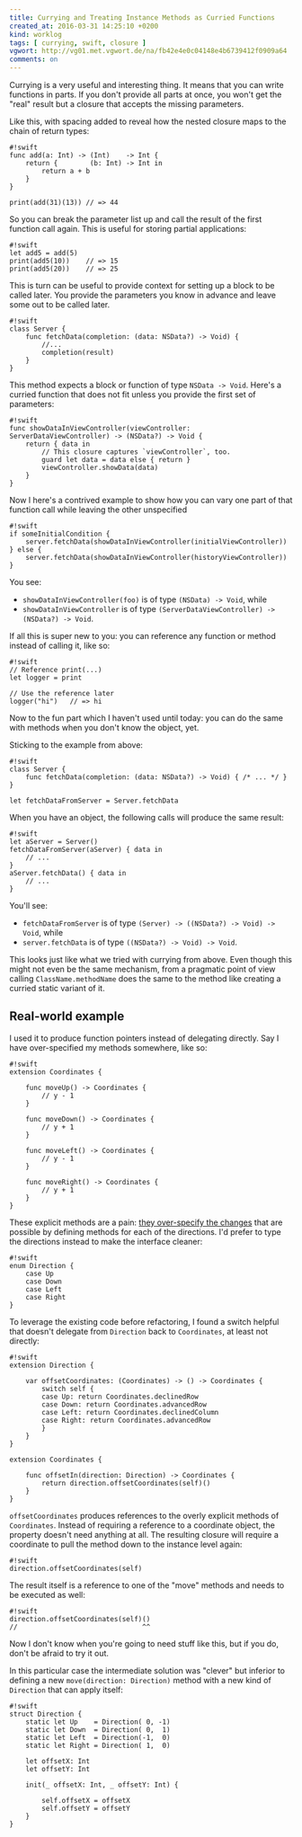 ```yaml
---
title: Currying and Treating Instance Methods as Curried Functions
created_at: 2016-03-31 14:25:10 +0200
kind: worklog
tags: [ currying, swift, closure ]
vgwort: http://vg01.met.vgwort.de/na/fb42e4e0c04148e4b6739412f0909a64
comments: on
---
```



Currying is a very useful and interesting thing. It means that you can write functions in parts. If you don't provide all parts at once, you won't get the "real" result but a closure that accepts the missing parameters.

Like this, with spacing added to reveal how the nested closure maps to the chain of return types:

    #!swift
    func add(a: Int) -> (Int)    -> Int {
        return {        (b: Int) -> Int in
            return a + b
        }
    }

    print(add(31)(13)) // => 44

So you can break the parameter list up and call the result of the first function call again. This is useful for storing partial applications:

    #!swift
    let add5 = add(5)
    print(add5(10))    // => 15
    print(add5(20))    // => 25

This is turn can be useful to provide context for setting up a block to be called later. You provide the parameters you know in advance and leave some out to be called later.

    #!swift
    class Server {
        func fetchData(completion: (data: NSData?) -> Void) {
            //...
            completion(result)
        }
    }

This method expects a block or function of type `NSData -> Void`. Here's a curried function that does not fit unless you provide the first set of parameters:

    #!swift
    func showDataInViewController(viewController: ServerDataViewController) -> (NSData?) -> Void {
        return { data in 
            // This closure captures `viewController`, too.
            guard let data = data else { return }
            viewController.showData(data)
        }
    }

Now I here's a contrived example to show how you can vary one part of that function call while leaving the other unspecified
    
    #!swift
    if someInitialCondition {    
        server.fetchData(showDataInViewController(initialViewController))
    } else {
        server.fetchData(showDataInViewController(historyViewController))
    }

You see:

* `showDataInViewController(foo)` is of type `(NSData) -> Void`, while
* `showDataInViewController` is of type `(ServerDataViewController) -> (NSData?) -> Void`.

If all this is super new to you: you can reference any function or method instead of calling it, like so:

    #!swift
    // Reference print(...)
    let logger = print
    
    // Use the reference later
    logger("hi")   // => hi

Now to the fun part which I haven't used until today: you can do the same with methods when you don't know the object, yet.

Sticking to the example from above:

    #!swift
    class Server {
        func fetchData(completion: (data: NSData?) -> Void) { /* ... */ }
    }
    
    let fetchDataFromServer = Server.fetchData

When you have an object, the following calls will produce the same result:

    #!swift
    let aServer = Server()
    fetchDataFromServer(aServer) { data in
        // ...
    }
    aServer.fetchData() { data in
        // ...
    }

You'll see:

* `fetchDataFromServer` is of type `(Server) -> ((NSData?) -> Void) -> Void`, while
* `server.fetchData` is of type `((NSData?) -> Void) -> Void`.

This looks just like what we tried with currying from above. Even though this might not even be the same mechanism, from a pragmatic point of view calling `ClassName.methodName` does the same to the method like creating a curried static variant of it.

## Real-world example

I used it to produce function pointers instead of delegating directly. Say I have over-specified my methods somewhere, like so:

    #!swift
    extension Coordinates {
  
        func moveUp() -> Coordinates {
            // y - 1
        }
  
        func moveDown() -> Coordinates {
            // y + 1
        }
  
        func moveLeft() -> Coordinates {
            // y - 1
        }
  
        func moveRight() -> Coordinates {
            // y + 1
        }
    }

These explicit methods are a pain: [they over-specify the changes](http://www.natpryce.com/articles/000816.html) that are possible by defining methods for each of the directions. I'd prefer to type the directions instead to make the interface cleaner:
    
    #!swift
    enum Direction {
        case Up
        case Down
        case Left
        case Right
    }

To leverage the existing code before refactoring, I found a switch helpful that doesn't delegate from `Direction` back to `Coordinates`, at least not directly:

    #!swift
    extension Direction {
        
        var offsetCoordinates: (Coordinates) -> () -> Coordinates {
            switch self {
            case Up: return Coordinates.declinedRow
            case Down: return Coordinates.advancedRow
            case Left: return Coordinates.declinedColumn
            case Right: return Coordinates.advancedRow
            }
        }
    }
    
    extension Coordinates {
  
        func offsetIn(direction: Direction) -> Coordinates {
            return direction.offsetCoordinates(self)()
        }
    }
    
`offsetCoordinates` produces references to the overly explicit methods of `Coordinates`. Instead of requiring a reference to a coordinate object, the property doesn't need anything at all. The resulting closure will require a coordinate to pull the method down to the instance level again:

    #!swift
    direction.offsetCoordinates(self)

The result itself is a reference to one of the "move" methods and needs to be executed as well:

    #!swift
    direction.offsetCoordinates(self)()
    //                               ^^

Now I don't know when you're going to need stuff like this, but if you do, don't be afraid to try it out. 

In this particular case the intermediate solution was "clever" but inferior to defining a new `move(direction: Direction)` method with a new kind of `Direction` that can apply itself:

    #!swift
    struct Direction {
        static let Up    = Direction( 0, -1)
        static let Down  = Direction( 0,  1)
        static let Left  = Direction(-1,  0)
        static let Right = Direction( 1,  0)
        
        let offsetX: Int
        let offsetY: Int
        
        init(_ offsetX: Int, _ offsetY: Int) {
            
            self.offsetX = offsetX
            self.offsetY = offsetY
        }
    }
